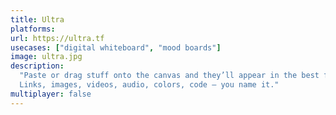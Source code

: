 ```yaml
---
title: Ultra
platforms:
url: https://ultra.tf
usecases: ["digital whiteboard", "mood boards"]
image: ultra.jpg
description:
  "Paste or drag stuff onto the canvas and they’ll appear in the best form.
  Links, images, videos, audio, colors, code — you name it."
multiplayer: false
---
```

